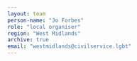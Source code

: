 ```yaml
---
layout: team
person-name: "Jo Forbes"
role: "local organiser"
region: "West Midlands"
archive: true
email: "westmidlands@civilservice.lgbt"
---
```

